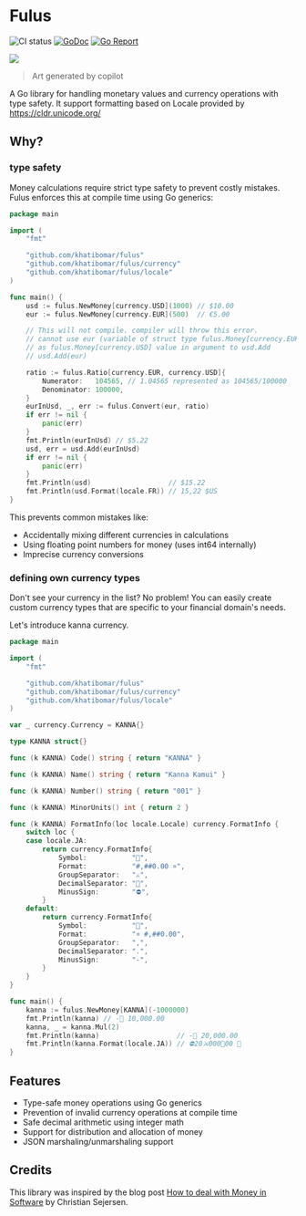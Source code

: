 # Fulus

![CI status](https://github.com/khatibomar/fulus/actions/workflows/main.yml/badge.svg)
[![GoDoc](https://godoc.org/github.com/khatibomar/fulus?status.png)](http://godoc.org/github.com/khatibomar/fulus)
[![Go Report](https://goreportcard.com/badge/github.com/khatibomar/fulus)](https://goreportcard.com/report/github.com/khatibomar/fulus)

<img src="https://github.com/user-attachments/assets/2b058650-0966-40e3-b629-fa6c3512bd46"/>

> Art generated by copilot

A Go library for handling monetary values and currency operations with type safety.
It support formatting based on Locale provided by https://cldr.unicode.org/

## Why?

### type safety

Money calculations require strict type safety to prevent costly mistakes. Fulus enforces this at compile time using Go generics:

```go
package main

import (
	"fmt"

	"github.com/khatibomar/fulus"
	"github.com/khatibomar/fulus/currency"
	"github.com/khatibomar/fulus/locale"
)

func main() {
	usd := fulus.NewMoney[currency.USD](1000) // $10.00
	eur := fulus.NewMoney[currency.EUR](500)  // €5.00

	// This will not compile. compiler will throw this error.
	// cannot use eur (variable of struct type fulus.Money[currency.EUR])
	// as fulus.Money[currency.USD] value in argument to usd.Add
	// usd.Add(eur)

	ratio := fulus.Ratio[currency.EUR, currency.USD]{
		Numerator:   104565, // 1.04565 represented as 104565/100000
		Denominator: 100000,
	}
	eurInUsd, _, err := fulus.Convert(eur, ratio)
	if err != nil {
		panic(err)
	}
	fmt.Println(eurInUsd) // $5.22
	usd, err = usd.Add(eurInUsd)
	if err != nil {
		panic(err)
	}
	fmt.Println(usd)                   // $15.22
	fmt.Println(usd.Format(locale.FR)) // 15,22 $US
}
```

This prevents common mistakes like:
- Accidentally mixing different currencies in calculations
- Using floating point numbers for money (uses int64 internally)
- Imprecise currency conversions

### defining own currency types

Don't see your currency in the list? No problem! You can easily create custom currency types that are specific to your financial domain's needs.

Let's introduce kanna currency.

```go
package main

import (
	"fmt"

	"github.com/khatibomar/fulus"
	"github.com/khatibomar/fulus/currency"
	"github.com/khatibomar/fulus/locale"
)

var _ currency.Currency = KANNA{}

type KANNA struct{}

func (k KANNA) Code() string { return "KANNA" }

func (k KANNA) Name() string { return "Kanna Kamui" }

func (k KANNA) Number() string { return "001" }

func (k KANNA) MinorUnits() int { return 2 }

func (k KANNA) FormatInfo(loc locale.Locale) currency.FormatInfo {
	switch loc {
	case locale.JA:
		return currency.FormatInfo{
			Symbol:           "🐲",
			Format:           "#,##0.00 ¤",
			GroupSeparator:   "⚔︎",
			DecimalSeparator: "🦖",
			MinusSign:        "⛔",
		}
	default:
		return currency.FormatInfo{
			Symbol:           "🐉",
			Format:           "¤ #,##0.00",
			GroupSeparator:   ",",
			DecimalSeparator: ".",
			MinusSign:        "-",
		}
	}
}

func main() {
	kanna := fulus.NewMoney[KANNA](-1000000)
	fmt.Println(kanna) // -🐉 10,000.00
	kanna, _ = kanna.Mul(2)
	fmt.Println(kanna)                   // -🐉 20,000.00
	fmt.Println(kanna.Format(locale.JA)) // ⛔20⚔︎000🦖00 🐲
}
```

## Features

- Type-safe money operations using Go generics
- Prevention of invalid currency operations at compile time
- Safe decimal arithmetic using integer math
- Support for distribution and allocation of money
- JSON marshaling/unmarshaling support

## Credits

This library was inspired by the blog post [How to deal with Money in Software](https://cs-syd.eu/posts/2022-08-22-how-to-deal-with-money-in-software) by Christian Sejersen.

